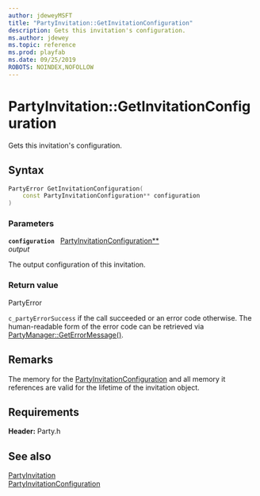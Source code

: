 ```yaml
---
author: jdeweyMSFT
title: "PartyInvitation::GetInvitationConfiguration"
description: Gets this invitation's configuration.
ms.author: jdewey
ms.topic: reference
ms.prod: playfab
ms.date: 09/25/2019
ROBOTS: NOINDEX,NOFOLLOW
---
```


# PartyInvitation::GetInvitationConfiguration  

Gets this invitation's configuration.  

## Syntax  
  
```cpp
PartyError GetInvitationConfiguration(  
    const PartyInvitationConfiguration** configuration  
)  
```  
  
### Parameters  
  
**`configuration`** &nbsp; [PartyInvitationConfiguration**](../../../structs/partyinvitationconfiguration.md)  
*output*  
  
The output configuration of this invitation.  
  
  
### Return value  
PartyError
  
```c_partyErrorSuccess``` if the call succeeded or an error code otherwise. The human-readable form of the error code can be retrieved via [PartyManager::GetErrorMessage()](../../PartyManager/methods/partymanager_geterrormessage.md).
  
## Remarks  
  
The memory for the [PartyInvitationConfiguration](../../../structs/partyinvitationconfiguration.md) and all memory it references are valid for the lifetime of the invitation object.
  
## Requirements  
  
**Header:** Party.h
  
## See also  
[PartyInvitation](../partyinvitation.md)  
[PartyInvitationConfiguration](../../../structs/partyinvitationconfiguration.md)
  
  
